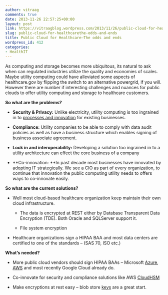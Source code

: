 ```yaml
---
author: vitraag
comments: true
date: 2013-11-26 22:57:25+00:00
layout: post
link: https://vitraagblog.wordpress.com/2013/11/26/public-cloud-for-healthcarethe-odds-and-ends/
slug: public-cloud-for-healthcarethe-odds-and-ends
title: Public Cloud for Healthcare–The odds and ends
wordpress_id: 412
categories:
- HealthIT
---
```


As computing and storage becomes more ubiquitous, its natural to ask when can regulated industries utilize the quality and economies of scales. Maybe utility computing could have alleviated some aspects of healthcare.gov by flipping the switch to an alternative powergrid, if you will. However there are number if interesting challenges and nuances for public clouds to offer utility computing and storage to healthcare customers.

 

**So what are the problems?**

 

  
  * **Security & Privacy:** Unlike electricity, utility computing is too ingrained in to [processes and innovation](http://www.cioupdate.com/financial-strategies/speed-bumps-on-the-road-to-true-utility-computing-1.html) for existing businesses. 
   
  * **Compliance:** Utility companies to be able to comply with data audit policies as well as have a business structure which enables signing of business associate agreement. 
   
  * **Lock in and interoperability:** Developing a solution too ingrained in to a utility architecture can effect the core business of a company 
   
  * **Co-innovation: **In past decade most businesses have innovated by adopting IT strategically. We see a CIO as part of every organization, to continue that innovation the public computing utility needs to offers ways to co-innovate easily. 
 

**So what are the current solutions?**

 

  
  * Well most cloud-based healthcare organization keep maintain their own cloud infrastructure.             
    * The data is encrypted at REST either by Database Transparent Data Encryption (TDE). Both Oracle and SQLServer support it. 
       
    * File system encryption 
       
   
  * Healthcare organizations sign a HIPAA BAA and most data centers are certified to one of the standards – (SAS 70, ISO etc.) 
 

**What’s needed?**

 

  
  * More public cloud vendors should sign HIPAA BAAs – Microsoft [Azure](http://www.microsoft.com/health/en-us/initiatives/pages/cloud-services-for-health.aspx), [AWS](http://aws.amazon.com/compliance) and most recently Google Cloud already do. 
   
  * Co-innovate for security and compliance solutions like AWS [CloudHSM](http://aws.amazon.com/cloudhsm/)
   
  * Make encryptions at rest easy – blob store [keys](http://stackoverflow.com/questions/11428250/key-management-in-windows-azure) are a great start. 
